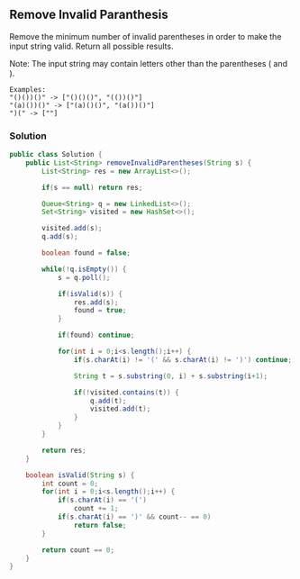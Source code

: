 ## Remove Invalid Paranthesis

Remove the minimum number of invalid parentheses in order to make the input string valid. Return all possible results.

Note: The input string may contain letters other than the parentheses ( and ).

```
Examples:
"()())()" -> ["()()()", "(())()"]
"(a)())()" -> ["(a)()()", "(a())()"]
")(" -> [""]
```

### Solution

```java
public class Solution {
    public List<String> removeInvalidParentheses(String s) {
        List<String> res = new ArrayList<>();

        if(s == null) return res;

        Queue<String> q = new LinkedList<>();
        Set<String> visited = new HashSet<>();

        visited.add(s);
        q.add(s);

        boolean found = false;

        while(!q.isEmpty()) {
            s = q.poll();

            if(isValid(s)) {
                res.add(s);
                found = true;
            }

            if(found) continue;

            for(int i = 0;i<s.length();i++) {
                if(s.charAt(i) != '(' && s.charAt(i) != ')') continue;

                String t = s.substring(0, i) + s.substring(i+1);

                if(!visited.contains(t)) {
                    q.add(t);
                    visited.add(t);
                }
            }
        }

        return res;
    }

    boolean isValid(String s) {
        int count = 0;
        for(int i = 0;i<s.length();i++) {
            if(s.charAt(i) == '(')
                count += 1;
            if(s.charAt(i) == ')' && count-- == 0)
                return false;
        }

        return count == 0;
    }
}
```
